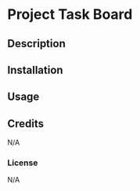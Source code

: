 # Project Task Board

## Description

## Installation

## Usage


## Credits
N/A

### License
N/A





